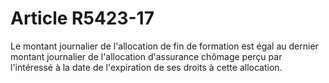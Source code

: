 # Article R5423-17

  
Le montant journalier de l'allocation de fin de formation est égal au dernier montant journalier de l'allocation d'assurance chômage perçu par l'intéressé à la date de l'expiration de ses droits à cette allocation.